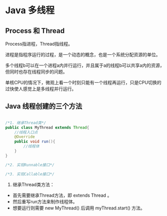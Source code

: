 # Java 多线程

## Process 和 Thread

Process指进程，Thread指线程。

进程是指程序运行的过程，是一个动态的概念，也是一个系统分配资源的单位。

多个线程b可以在一个进程a内并行运行，并且属于a的线程b可以共享a内的资源，但同时也存在线程同步的问题。

单核CPU的情况下，微观上看一个时刻只能有一个线程再运行，只是CPU切换的过快使人感觉上是多线程并行运行。

## Java 线程创建的三个方法

```java

/*1. 继承Thread类*/
public class MyThread extends Thread{
    //线程入口点
    @Override
    public void run(){
        //线程体
    }
} 

/*2. 实现Runnable接口*/

/*3. 实现Callable接口*/

```

1. 继承Thread类方法：
- 首先需要继承Thread方法，即 extends Thread 。
- 然后重写run方法来制作线程体。
- 想要运行则需要 new MyThread() 后调用 myThread.start() 方法。